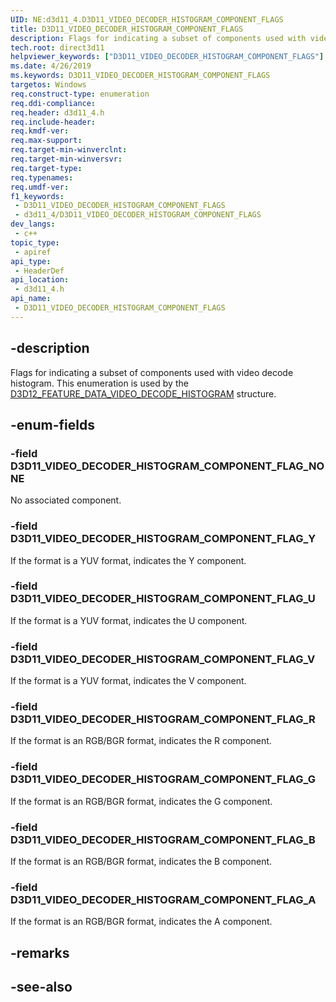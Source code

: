 ```yaml
---
UID: NE:d3d11_4.D3D11_VIDEO_DECODER_HISTOGRAM_COMPONENT_FLAGS
title: D3D11_VIDEO_DECODER_HISTOGRAM_COMPONENT_FLAGS
description: Flags for indicating a subset of components used with video decode histogram.
tech.root: direct3d11
helpviewer_keywords: ["D3D11_VIDEO_DECODER_HISTOGRAM_COMPONENT_FLAGS"]
ms.date: 4/26/2019
ms.keywords: D3D11_VIDEO_DECODER_HISTOGRAM_COMPONENT_FLAGS
targetos: Windows
req.construct-type: enumeration
req.ddi-compliance: 
req.header: d3d11_4.h
req.include-header: 
req.kmdf-ver: 
req.max-support: 
req.target-min-winverclnt: 
req.target-min-winversvr: 
req.target-type: 
req.typenames: 
req.umdf-ver: 
f1_keywords:
 - D3D11_VIDEO_DECODER_HISTOGRAM_COMPONENT_FLAGS
 - d3d11_4/D3D11_VIDEO_DECODER_HISTOGRAM_COMPONENT_FLAGS
dev_langs:
 - c++
topic_type:
 - apiref
api_type:
 - HeaderDef
api_location:
 - d3d11_4.h
api_name:
 - D3D11_VIDEO_DECODER_HISTOGRAM_COMPONENT_FLAGS
---
```


## -description

Flags for indicating a subset of components used with video decode histogram. This enumeration is used by the [D3D12_FEATURE_DATA_VIDEO_DECODE_HISTOGRAM](../d3d12video/ns-d3d12video-d3d12_feature_data_video_decode_histogram.md) structure.

## -enum-fields

### -field D3D11_VIDEO_DECODER_HISTOGRAM_COMPONENT_FLAG_NONE

No associated component.

### -field D3D11_VIDEO_DECODER_HISTOGRAM_COMPONENT_FLAG_Y

If the format is a YUV format, indicates the Y component.

### -field D3D11_VIDEO_DECODER_HISTOGRAM_COMPONENT_FLAG_U

If the format is a YUV format, indicates the U component.

### -field D3D11_VIDEO_DECODER_HISTOGRAM_COMPONENT_FLAG_V

If the format is a YUV format, indicates the V component.

### -field D3D11_VIDEO_DECODER_HISTOGRAM_COMPONENT_FLAG_R

If the format is an RGB/BGR format, indicates the R component.

### -field D3D11_VIDEO_DECODER_HISTOGRAM_COMPONENT_FLAG_G

If the format is an RGB/BGR format, indicates the G component.

### -field D3D11_VIDEO_DECODER_HISTOGRAM_COMPONENT_FLAG_B

If the format is an RGB/BGR format, indicates the B component.

### -field D3D11_VIDEO_DECODER_HISTOGRAM_COMPONENT_FLAG_A

If the format is an RGB/BGR format, indicates the A component.

## -remarks

## -see-also